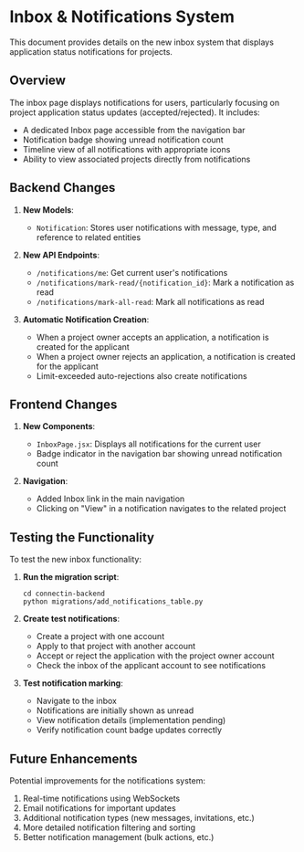 # Inbox & Notifications System

This document provides details on the new inbox system that displays application status notifications for projects.

## Overview

The inbox page displays notifications for users, particularly focusing on project application status updates (accepted/rejected). It includes:

- A dedicated Inbox page accessible from the navigation bar
- Notification badge showing unread notification count
- Timeline view of all notifications with appropriate icons
- Ability to view associated projects directly from notifications

## Backend Changes

1. **New Models**:
   - `Notification`: Stores user notifications with message, type, and reference to related entities

2. **New API Endpoints**:
   - `/notifications/me`: Get current user's notifications
   - `/notifications/mark-read/{notification_id}`: Mark a notification as read
   - `/notifications/mark-all-read`: Mark all notifications as read

3. **Automatic Notification Creation**:
   - When a project owner accepts an application, a notification is created for the applicant
   - When a project owner rejects an application, a notification is created for the applicant
   - Limit-exceeded auto-rejections also create notifications

## Frontend Changes

1. **New Components**:
   - `InboxPage.jsx`: Displays all notifications for the current user
   - Badge indicator in the navigation bar showing unread notification count

2. **Navigation**:
   - Added Inbox link in the main navigation
   - Clicking on "View" in a notification navigates to the related project

## Testing the Functionality

To test the new inbox functionality:

1. **Run the migration script**:
   ```
   cd connectin-backend
   python migrations/add_notifications_table.py
   ```

2. **Create test notifications**:
   - Create a project with one account
   - Apply to that project with another account
   - Accept or reject the application with the project owner account
   - Check the inbox of the applicant account to see notifications

3. **Test notification marking**:
   - Navigate to the inbox
   - Notifications are initially shown as unread
   - View notification details (implementation pending)
   - Verify notification count badge updates correctly

## Future Enhancements

Potential improvements for the notifications system:

1. Real-time notifications using WebSockets
2. Email notifications for important updates
3. Additional notification types (new messages, invitations, etc.)
4. More detailed notification filtering and sorting
5. Better notification management (bulk actions, etc.) 